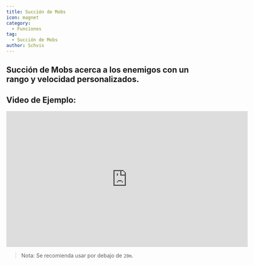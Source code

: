 ```yaml
---
title: Succión de Mobs
icon: magnet
category:
  - Funciones
tag:
  - Succión de Mobs
author: Schvis
---
```


## Succión de Mobs acerca a los enemigos con un rango y velocidad personalizados.

## Video de Ejemplo:

<iframe width="640" height="360" src="https://www.youtube.com/embed/KNzVgG_V10I?list=PL5eI1Tb64p56g27qfYk7VuFTz4FK6YrKa" title="Korepi - Mob Vacuum" frameborder="0" allow="accelerometer; autoplay; clipboard-write; encrypted-media; gyroscope; picture-in-picture; web-share" allowfullscreen></iframe>

> Nota: Se recomienda usar por debajo de `20m`.

